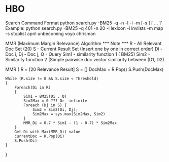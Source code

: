 # HBO
Search Command Format
python search.py -BM25 -q <query-label> -n <num-results> -l <lexicon> -i <invlists> -m <map> [-s <stoplist>] <queryterm-1> [<queryterm-2> ... <queryterm-N>]'
Example:
python search.py -BM25 -q 401 -n 20 -l lexicon -i invlists -m map -s stoplist april unbecoming voyo chrisman

MMR (Maximum Margin Relevance) Algorithm
*** Note ***
R - All Relevant Doc Set (20)
S - Current Result Set (Insert one by one in correct order)
Di - Doc i, Dj - Doc j, Q - Query
Sim1 - similarity function 1 ( BM25)
Sim2 - Similarity function 2 (Simple pairwise doc vector similarity between (D1, D2)

MMR {
    R = [20 Relevance Result]
    S = []
    DocMax = R.Pop()
    S.Push(DocMax)

    While (R.size != 0 && S.size < Threshold)
    {
        Foreach(Di in R)
        {
            Sim1 = BM25(Di , Q)
            Sim2Max = 0 ??? Or -infinite
            Foreach (Dj in S) {
                Sim2 = Sim2(Di, Dj);
                Sim2Max = sys.max(Sim2Max, Sim2)
            }
            MMR_Di = 0.7 * Sim1 - (1 - 0.7) * Sim2Max
        }
        Get Di with Max(MMR_Di) value
        currentDoc = R.Pop(Di)
        S.Push(Di)
    }
}

